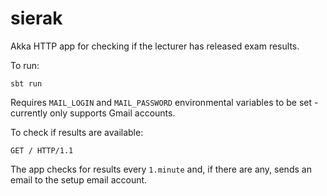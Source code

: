 # sierak

Akka HTTP app for checking if the lecturer has released exam results.

To run:

`sbt run`

Requires `MAIL_LOGIN` and `MAIL_PASSWORD` environmental variables to be set - currently only supports Gmail accounts.

To check if results are available:

`GET / HTTP/1.1`

The app checks for results every `1.minute` and, if there are any, sends an email to the setup email account.

